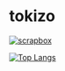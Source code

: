 # tokizo
  
[![scrapbox](https://img.shields.io/badge/scrapbox-tokizuoh-lightgrey)](https://scrapbox.io/tokizuoh/)  
  
[![Top Langs](https://github-readme-stats.vercel.app/api/top-langs/?username=tokizuoh&layout=compact)](https://github.com/anuraghazra/github-readme-stats)  
  
